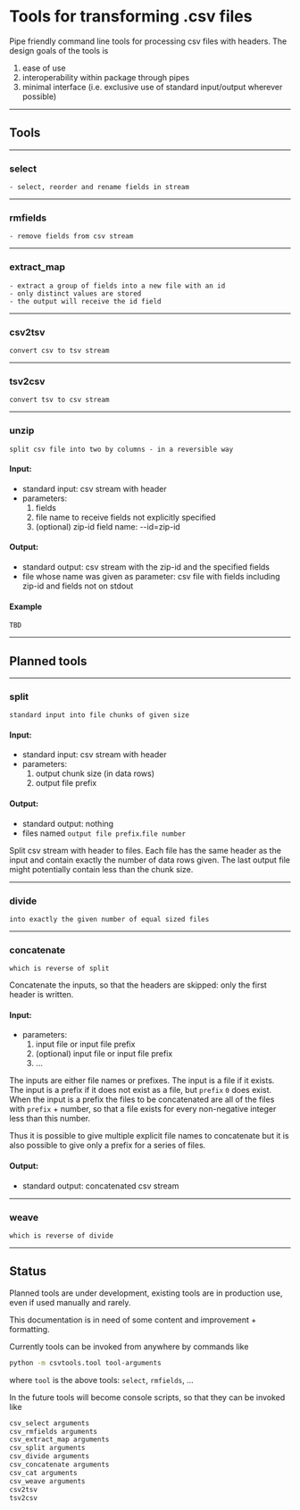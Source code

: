 # Tools for transforming .csv files

Pipe friendly command line tools for processing csv files with headers.
The design goals of the tools is

1. ease of use
1. interoperability within package through pipes
1. minimal interface (i.e. exclusive use of standard input/output wherever possible)


------------------
## Tools

------------------
### select

    - select, reorder and rename fields in stream


------------------
### rmfields

    - remove fields from csv stream


------------------
### extract_map

    - extract a group of fields into a new file with an id
    - only distinct values are stored
    - the output will receive the id field


------------------
### csv2tsv
    convert csv to tsv stream


------------------
### tsv2csv
    convert tsv to csv stream


------------------
### unzip
    split csv file into two by columns - in a reversible way

#### Input:

- standard input: csv stream with header
- parameters:
    1. fields
    2. file name to receive fields not explicitly specified
    3. (optional) zip-id field name: --id=zip-id

#### Output:

- standard output: csv stream with the zip-id and the specified fields
- file whose name was given as parameter: csv file with fields including
  zip-id and fields not on stdout

#### Example
    TBD


------------------
## Planned tools


------------------
### split
    standard input into file chunks of given size

#### Input:

- standard input: csv stream with header
- parameters:
    1. output chunk size (in data rows)
    2. output file prefix

#### Output:

- standard output: nothing
- files named `output file prefix`.`file number`

Split csv stream with header to files.
Each file has the same header as the input and contain exactly the number of
data rows given.
The last output file might potentially contain less than the chunk size.


------------------
### divide
    into exactly the given number of equal sized files


------------------
### concatenate
    which is reverse of split

Concatenate the inputs, so that the headers are skipped: only the first
header is written.

#### Input:

- parameters:
    1. input file or input file prefix
    2. (optional) input file or input file prefix
    3. ...

The inputs are either file names or prefixes.
The input is a file if it exists.
The input is a prefix if it does not exist as a file, but `prefix` `0`
does exist.
When the input is a prefix the files to be concatenated are all of
the files with `prefix` + number, so that a file exists for every
non-negative integer less than this number.

Thus it is possible to give multiple explicit file names to concatenate
but it is also possible to give only a prefix for a series of files.

#### Output:

- standard output: concatenated csv stream


------------------
### weave
    which is reverse of divide


------------------
## Status

Planned tools are under development, existing tools are in production
use, even if used manually and rarely.

This documentation is in need of some content and improvement + formatting.

Currently tools can be invoked from anywhere by commands like

```sh
python -m csvtools.tool tool-arguments
```

where `tool` is the above tools: `select`, `rmfields`, ...

In the future tools will become console scripts, so that they can be invoked like

```sh
csv_select arguments
csv_rmfields arguments
csv_extract_map arguments
csv_split arguments
csv_divide arguments
csv_concatenate arguments
csv_cat arguments
csv_weave arguments
csv2tsv
tsv2csv
```
